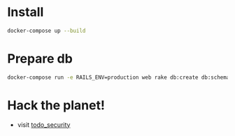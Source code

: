 # Install

```sh
docker-compose up --build
```

# Prepare db
```sh
docker-compose run -e RAILS_ENV=production web rake db:create db:schema:load db:seed assets:precompile
```

# Hack the planet!
- visit [todo_security](http://localhost:3000)
